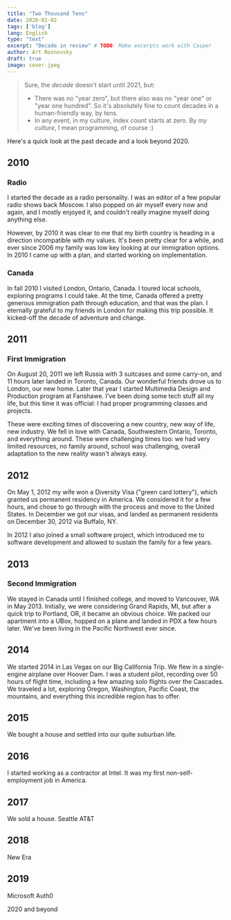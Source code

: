 ```yaml
---
title: "Two Thousand Tens"
date: 2020-01-02
tags: ['blog']
lang: English
type: "text"
excerpt: "Decade in review" # TODO: Make excerpts work with Casper
author: Art Rosnovsky
draft: true
image: cover.jpeg
---
```


> Sure, the _decade_ doesn't start until 2021, but:
>
> - There was no "year zero", but there also was no "year one" or "year one hundred". So it's absolutely fine to count decades in a human-friendly way, by tens.
> - In any event, in my culture, index count starts at zero. By _my culture_, I mean programming, of course :)

Here's a quick look at the past decade and a look beyond 2020.

## 2010

### Radio

I started the decade as a radio personality. I was an editor of a few popular radio shows back Moscow. I also popped on air myself every now and again, and I mostly enjoyed it, and couldn't really imagine myself doing anything else.

However, by 2010 it was clear to me that my birth country is heading in a direction incompatible with my values. It's been pretty clear for a while, and ever since 2006 my family was low key looking at our immigration options. In 2010 I came up with a plan, and started working on implementation.

### Canada

In fall 2010 I visited London, Ontario, Canada. I toured local schools, exploring programs I could take. At the time, Canada offered a pretty generous immigration path through education, and that was the plan. I eternally grateful to my friends in London for making this trip possible. It kicked-off the decade of adventure and change.

## 2011

### First Immigration

On August 20, 2011 we left Russia with 3 suitcases and some carry-on, and 11 hours later landed in Toronto, Canada. Our wonderful friends drove us to London, our new home. Later that year I started Multimedia Design and Production program at Fanshawe. I've been doing some tech stuff all my life, but this time it was official: I had proper programming classes and projects.

These were exciting times of discovering a new country, new way of life, new industry. We fell in love with Canada, Southwestern Ontario, Toronto, and everything around. These were challenging times too: we had very limited resources, no family around, school was challenging, overall adaptation to the new reality wasn't always easy.

## 2012

On May 1, 2012 my wife won a Diversity Visa ("green card lottery"), which granted us permanent residency in America. We considered it for a few hours, and chose to go through with the process and move to the United States. In December we got our visas, and landed as permanent residents on December 30, 2012 via Buffalo, NY.

In 2012 I also joined a small software project, which introduced me to software development and allowed to sustain the family for a few years.

## 2013

### Second Immigration

We stayed in Canada until I finished college, and moved to Vancouver, WA in May 2013. Initially, we were considering Grand Rapids, MI, but after a quick trip to Portland, OR, it became an obvious choice. We packed our apartment into a UBox, hopped on a plane and landed in PDX a few hours later. We've been living in the Pacific Northwest ever since.

## 2014

We started 2014 in Las Vegas on our Big California Trip. We flew in a single-engine airplane over Hoover Dam. I was a student pilot, recording over 50 hours of flight time, including a few amazing solo flights over the Cascades. We traveled a lot, exploring Oregon, Washington, Pacific Coast, the mountains, and everything this incredible region has to offer.

## 2015

We bought a house and settled into our quite suburban life.

## 2016

I started working as a contractor at Intel. It was my first non-self-employment job in America.

## 2017

We sold a house.
Seattle
AT&T

## 2018

New Era

## 2019

Microsoft
Auth0

2020 and beyond
